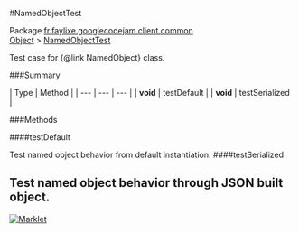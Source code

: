 #NamedObjectTest

Package [fr.faylixe.googlecodejam.client.common](README.md)<br>
[Object](../../../../java/langObject.md) > [NamedObjectTest](NamedObjectTest.md)

Test case for {@link NamedObject} class.

###Summary


| Type | Method |
| --- | --- | --- |
| **void** | testDefault |
| **void** | testSerialized |

###Methods

####testDefault


Test named object behavior from default instantiation.
####testSerialized


Test named object behavior through JSON built object.
---
[![Marklet](https://img.shields.io/badge/Generated%20by-Marklet-green.svg)](https://github.com/Faylixe/marklet)